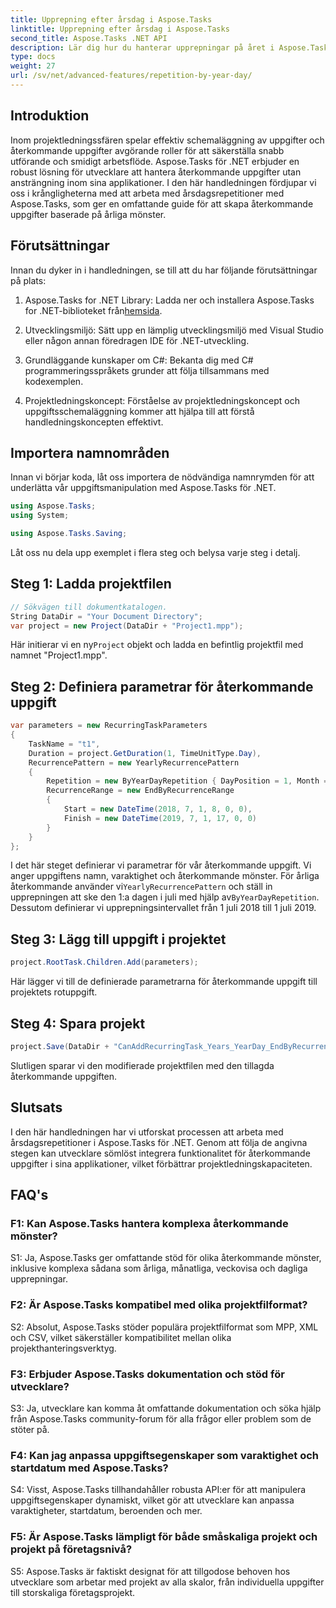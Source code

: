 ```yaml
---
title: Upprepning efter årsdag i Aspose.Tasks
linktitle: Upprepning efter årsdag i Aspose.Tasks
second_title: Aspose.Tasks .NET API
description: Lär dig hur du hanterar upprepningar på året i Aspose.Tasks för .NET för att effektivisera återkommande uppgiftshantering.
type: docs
weight: 27
url: /sv/net/advanced-features/repetition-by-year-day/
---
```

## Introduktion

Inom projektledningssfären spelar effektiv schemaläggning av uppgifter och återkommande uppgifter avgörande roller för att säkerställa snabb utförande och smidigt arbetsflöde. Aspose.Tasks för .NET erbjuder en robust lösning för utvecklare att hantera återkommande uppgifter utan ansträngning inom sina applikationer. I den här handledningen fördjupar vi oss i krångligheterna med att arbeta med årsdagsrepetitioner med Aspose.Tasks, som ger en omfattande guide för att skapa återkommande uppgifter baserade på årliga mönster.

## Förutsättningar

Innan du dyker in i handledningen, se till att du har följande förutsättningar på plats:

1.  Aspose.Tasks for .NET Library: Ladda ner och installera Aspose.Tasks for .NET-biblioteket från[hemsida](https://releases.aspose.com/tasks/net/).
   
2. Utvecklingsmiljö: Sätt upp en lämplig utvecklingsmiljö med Visual Studio eller någon annan föredragen IDE för .NET-utveckling.

3. Grundläggande kunskaper om C#: Bekanta dig med C# programmeringsspråkets grunder att följa tillsammans med kodexemplen.

4. Projektledningskoncept: Förståelse av projektledningskoncept och uppgiftsschemaläggning kommer att hjälpa till att förstå handledningskoncepten effektivt.

## Importera namnområden

Innan vi börjar koda, låt oss importera de nödvändiga namnrymden för att underlätta vår uppgiftsmanipulation med Aspose.Tasks för .NET.

```csharp
using Aspose.Tasks;
using System;

using Aspose.Tasks.Saving;

```

Låt oss nu dela upp exemplet i flera steg och belysa varje steg i detalj.

## Steg 1: Ladda projektfilen

```csharp
// Sökvägen till dokumentkatalogen.
String DataDir = "Your Document Directory";
var project = new Project(DataDir + "Project1.mpp");
```

 Här initierar vi en ny`Project` objekt och ladda en befintlig projektfil med namnet "Project1.mpp".

## Steg 2: Definiera parametrar för återkommande uppgift

```csharp
var parameters = new RecurringTaskParameters
{
    TaskName = "t1",
    Duration = project.GetDuration(1, TimeUnitType.Day),
    RecurrencePattern = new YearlyRecurrencePattern
    {
        Repetition = new ByYearDayRepetition { DayPosition = 1, Month = Month.July },
        RecurrenceRange = new EndByRecurrenceRange
        {
            Start = new DateTime(2018, 7, 1, 8, 0, 0),
            Finish = new DateTime(2019, 7, 1, 17, 0, 0)
        }
    }
};
```

 I det här steget definierar vi parametrar för vår återkommande uppgift. Vi anger uppgiftens namn, varaktighet och återkommande mönster. För årliga återkommande använder vi`YearlyRecurrencePattern` och ställ in upprepningen att ske den 1:a dagen i juli med hjälp av`ByYearDayRepetition`. Dessutom definierar vi upprepningsintervallet från 1 juli 2018 till 1 juli 2019.

## Steg 3: Lägg till uppgift i projektet

```csharp
project.RootTask.Children.Add(parameters);
```

Här lägger vi till de definierade parametrarna för återkommande uppgift till projektets rotuppgift.

## Steg 4: Spara projekt

```csharp
project.Save(DataDir + "CanAddRecurringTask_Years_YearDay_EndByRecurrenceRange_Test.mpp", SaveFileFormat.Mpp);
```

Slutligen sparar vi den modifierade projektfilen med den tillagda återkommande uppgiften.

## Slutsats

I den här handledningen har vi utforskat processen att arbeta med årsdagsrepetitioner i Aspose.Tasks för .NET. Genom att följa de angivna stegen kan utvecklare sömlöst integrera funktionalitet för återkommande uppgifter i sina applikationer, vilket förbättrar projektledningskapaciteten.

## FAQ's

### F1: Kan Aspose.Tasks hantera komplexa återkommande mönster?

S1: Ja, Aspose.Tasks ger omfattande stöd för olika återkommande mönster, inklusive komplexa sådana som årliga, månatliga, veckovisa och dagliga upprepningar.

### F2: Är Aspose.Tasks kompatibel med olika projektfilformat?

S2: Absolut, Aspose.Tasks stöder populära projektfilformat som MPP, XML och CSV, vilket säkerställer kompatibilitet mellan olika projekthanteringsverktyg.

### F3: Erbjuder Aspose.Tasks dokumentation och stöd för utvecklare?

S3: Ja, utvecklare kan komma åt omfattande dokumentation och söka hjälp från Aspose.Tasks community-forum för alla frågor eller problem som de stöter på.

### F4: Kan jag anpassa uppgiftsegenskaper som varaktighet och startdatum med Aspose.Tasks?

S4: Visst, Aspose.Tasks tillhandahåller robusta API:er för att manipulera uppgiftsegenskaper dynamiskt, vilket gör att utvecklare kan anpassa varaktigheter, startdatum, beroenden och mer.

### F5: Är Aspose.Tasks lämpligt för både småskaliga projekt och projekt på företagsnivå?

S5: Aspose.Tasks är faktiskt designat för att tillgodose behoven hos utvecklare som arbetar med projekt av alla skalor, från individuella uppgifter till storskaliga företagsprojekt.